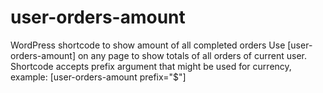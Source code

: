 # user-orders-amount
WordPress shortcode to show amount of all completed orders
Use [user-orders-amount] on any page to show totals of all orders of current user. Shortcode accepts prefix argument that might be used for currency, example: [user-orders-amount prefix="$"]
